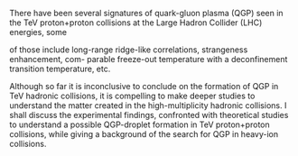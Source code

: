 There have been several signatures of quark-gluon plasma (QGP) seen in the
TeV proton+proton collisions at the Large Hadron Collider (LHC) energies, some

of those include long-range ridge-like correlations, strangeness enhancement, com-
parable freeze-out temperature with a deconfinement transition temperature, etc.

Although so far it is inconclusive to conclude on the formation of QGP in TeV
hadronic collisions, it is compelling to make deeper studies to understand the matter
created in the high-multiplicity hadronic collisions. I shall discuss the experimental
findings, confronted with theoretical studies to understand a possible QGP-droplet
formation in TeV proton+proton collisions, while giving a background of the search
for QGP in heavy-ion collisions.

